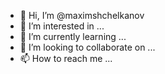 - 👋 Hi, I’m @maximshchelkanov
- 👀 I’m interested in ...
- 🌱 I’m currently learning ...
- 💞️ I’m looking to collaborate on ...
- 📫 How to reach me ...

<!---
maximshchelkanov/maximshchelkanov is a ✨ special ✨ repository because its `README.md` (this file) appears on your GitHub profile.
You can click the Preview link to take a look at your changes.
--->
